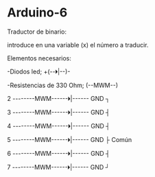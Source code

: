 # Arduino-6
Traductor de binario: 

introduce en una variable (x) el número a traducir.

Elementos necesarios:

-Diodos led; +(--🞂|--)-

-Resistencias de 330 Ohm; (--MWM--)

2 --------MWM------🞂|------ GND ┐

3 --------MWM------🞂|------ GND ┤

4 --------MWM------🞂|------ GND ┤

5 --------MWM------🞂|------ GND ├ Común

6 --------MWM------🞂|------ GND ┤

7 --------MWM------🞂|------ GND ┘
